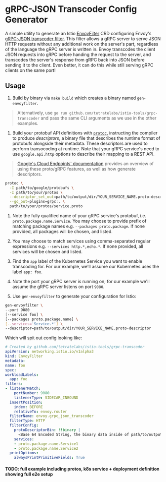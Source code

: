 # gRPC-JSON Transcoder Config Generator

A simple utility to generate an Istio [EnvoyFilter](https://preliminary.istio.io/docs/reference/config/istio.networking.v1alpha3/#EnvoyFilter) CRD configuring Envoy's [gRPC-JSON transcoder filter](https://www.envoyproxy.io/docs/envoy/latest/configuration/http_filters/grpc_json_transcoder_filter). This filter allows a gRPC server to serve JSON HTTP requests without any additional work on the server's part, regardless of the language the gRPC server is written in. Envoy transcodes the client JSON requests into gRPC before handing the request to the server, and transcodes the server's response from gRPC back into JSON before sending it to the client. Even better, it can do this while still serving gRPC clients on the same port!

## Usage

1. Build by binary via `make build` which creates a binary named `gen-envoyfilter`.
  > Alternatively, use `go run github.com/tetratelabs/istio-tools/grpc-transcoder` and pass the same CLI arguments as we use in the other examples.

1. Build your protobuf API definitions with [`protoc`](https://github.com/google/protobuf/releases), instructing the compiler to produce _descriptors_, a binary file that describes the runtime format of protobufs alongside their metadata. These descriptors are used to perform transocoding at runtime. Note that your gRPC service's need to use `google.api.http` options to describe their mapping to a REST API.

  > [Google's Cloud Endpoints' documentation](https://cloud.google.com/endpoints/docs/grpc/transcoding) provides an overview of using these proto/gRPC features, as well as how generate descriptors.
  
  ```sh
  protoc \
    -I path/to/google/protobufs \
    -I path/to/your/protos \
    --descriptor_set_out=path/to/output/dir/YOUR_SERVICE_NAME.proto-descriptor --include_imports \
    --go_out=plugins=grpc:. \
    path/to/your/protos/service.proto
  ```
  
1. Note the fully qualified name of your gRPC service's protobuf, i.e. `proto.package.name.Service`. You may choose to provide prefix of matching package names e.g. `--packages proto.package`. If none provided, all packages will be chosen, and listed.

1. You may choose to match services using comma-separated regular expressions e.g. `--services http.*,echo.*`. If none provided, all services will be chosen and listed.

1. Find the `app` label of the Kubernetes Service you want to enable transcoding for. For our example, we'll assume our Kubernetes uses the label `app: foo`.

1. Note the port your gRPC server is running on; for our example we'll assume the gRPC server listens on port `9080`.

1. Use `gen-envoyfilter` to generate your configuration for Istio:

  ```sh
gen-envoyfilter \
  --port 9080
  [--service foo] \
  [--packages proto.package.name] \
  [--services='Service.*'] \
  --descriptor=path/to/output/dir/YOUR_SERVICE_NAME.proto-descriptor
  ```
  
  Which will spit out config looking like:
  
  ```yaml
# Created by github.com/tetratelabs/istio-tools/grpc-transcoder
apiVersion: networking.istio.io/v1alpha3
kind: EnvoyFilter
metadata:
  name: foo
spec:
  workloadLabels:
    app: foo
  filters:
  - listenerMatch:
      portNumber: 9080 
      listenerType: SIDECAR_INBOUND
    insertPosition:
      index: BEFORE
      relativeTo: envoy.router
    filterName: envoy.grpc_json_transcoder
    filterType: HTTP
    filterConfig:
      protoDescriptorBin: !!binary |
        <Base 64 Encoded String, the binary data inside of path/to/output/dir/YOUR_SERVICE_NAME.proto-descriptor>
      services:
      - proto.package.name.Service1
      - proto.package.name.Service2
    printOptions:
      alwaysPrintPrimitiveFields: True
  ```

#### TODO: full example including protos, k8s service + deployment definition showing full e2e setup
